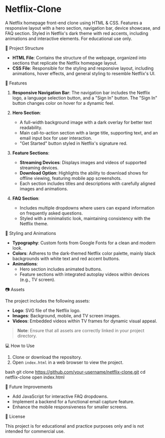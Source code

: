 # Netflix-Clone
A Netflix homepage front-end clone using HTML &amp; CSS. Features a responsive layout with a hero section, navigation bar, device showcase, and FAQ section. Styled in Netflix's dark theme with red accents, including animations and interactive elements. For educational use only.

📁 Project Structure

- **HTML File**: Contains the structure of the webpage, organized into sections that replicate the Netflix homepage layout.
- **CSS File**: Responsible for the styling and responsive layout, including animations, hover effects, and general styling to resemble Netflix's UI.

🌟 Features

1. **Responsive Navigation Bar**: The navigation bar includes the Netflix logo, a language selection button, and a "Sign In" button. The "Sign In" button changes color on hover for a dynamic feel.

2. **Hero Section**:
   - A full-width background image with a dark overlay for better text readability.
   - Main call-to-action section with a large title, supporting text, and an email input box for user interaction.
   - "Get Started" button styled in Netflix's signature red.

3. **Feature Sections**:
   - **Streaming Devices**: Displays images and videos of supported streaming devices.
   - **Download Option**: Highlights the ability to download shows for offline viewing, featuring mobile app screenshots.
   - Each section includes titles and descriptions with carefully aligned images and animations.

4. **FAQ Section**: 
   - Includes multiple dropdowns where users can expand information on frequently asked questions.
   - Styled with a minimalistic look, maintaining consistency with the Netflix theme.

🎨 Styling and Animations

- **Typography**: Custom fonts from Google Fonts for a clean and modern look.
- **Colors**: Adheres to the dark-themed Netflix color palette, mainly black backgrounds with white text and red accent buttons.
- **Animations**:
  - Hero section includes animated buttons.
  - Feature sections with integrated autoplay videos within devices (e.g., TV screen).
  
📷 Assets

The project includes the following assets:
- **Logo**: SVG file of the Netflix logo.
- **Images**: Background, mobile, and TV screen images.
- **Videos**: Embedded videos within TV frames for dynamic visual appeal.

> **Note**: Ensure that all assets are correctly linked in your project directory.

💻 How to Use

1. Clone or download the repository.
2. Open `index.html` in a web browser to view the project.

bash
git clone https://github.com/your-username/netflix-clone.git
cd netflix-clone
open index.html

📌 Future Improvements

- Add JavaScript for interactive FAQ dropdowns.
- Implement a backend for a functional email capture feature.
- Enhance the mobile responsiveness for smaller screens.

🔗 License

This project is for educational and practice purposes only and is not intended for commercial use.

